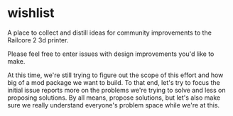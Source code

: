 # wishlist
A place to collect and distill ideas for community improvements to the Railcore 2 3d printer.

Please feel free to enter issues with design improvements you'd like to make.

At this time, we're still trying to figure out the scope of this effort and how big of a mod package we want to build.  To that end, let's try to focus the initial issue reports more on the problems we're trying to solve and less on proposing solutions.  By all means, propose solutions, but let's also make sure we really understand everyone's problem space while we're at this.
